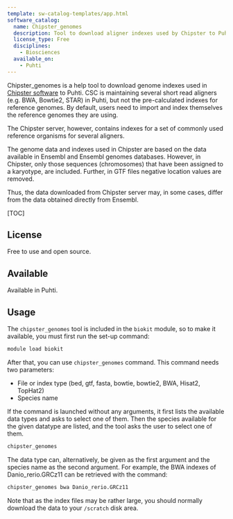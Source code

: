 ```yaml
---
template: sw-catalog-templates/app.html
software_catalog:
  name: Chipster_genomes
  description: Tool to download aligner indexes used by Chipster to Puhti
  license_type: Free
  disciplines:
    - Biosciences
  available_on:
    - Puhti
---
```


Chipster_genomes is a help tool to download genome indexes used in [Chipster software](https://chipster.csc.fi/index.shtml) to Puhti.
CSC is maintaining several short read aligners (e.g. BWA, Bowtie2, STAR) in Puhti, but not the pre-calculated 
indexes for reference genomes. By default, users need to import and index themselves the reference genomes they are using.

The Chipster server, however, contains indexes for a set of commonly used reference organisms for several aligners.

The genome data and indexes used in Chipster are based on the data available in Ensembl and Ensembl genomes databases. 
However, in Chipster, only those sequences (chromosomes) that have been assigned to a karyotype, are included. 
Further, in GTF files negative location values are removed.

Thus, the data downloaded from Chipster server may, in some cases, differ from the data obtained directly from Ensembl.

[TOC]

## License

Free to use and open source.
 
## Available

Available in Puhti.

## Usage

The `chipster_genomes` tool is included in the `biokit` module, so to make it available, you must first run the set-up command:

```bash
module load biokit
```

After that, you can use `chipster_genomes` command. This command needs two parameters:

* File or index type (bed, gtf, fasta, bowtie, bowtie2, BWA, Hisat2, TopHat2)
* Species name

If the command is launched without any arguments, it first lists the available data types and asks to select one of them.
Then the species available for the given datatype are listed, and the tool asks the user to select one of them.

```bash
chipster_genomes
```

The data type can, alternatively, be given as the first argument and the species name as the second argument.
For example, the BWA indexes of Danio_rerio.GRCz11 can be retrieved with the command:

```bash
chipster_genomes bwa Danio_rerio.GRCz11
```

Note that as the index files may be rather large, you should normally download the data to your `/scratch` disk area.
